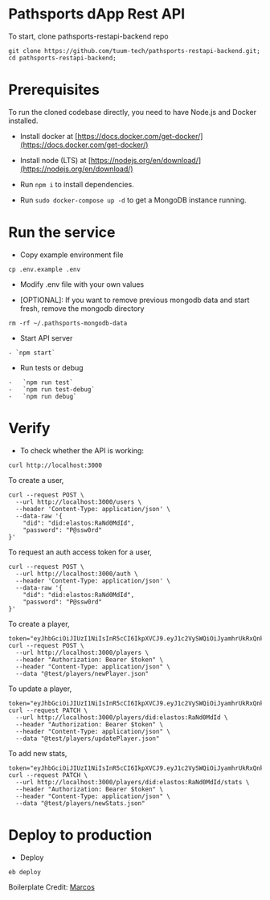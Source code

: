 # Pathsports dApp Rest API

To start, clone pathsports-restapi-backend repo

```
git clone https://github.com/tuum-tech/pathsports-restapi-backend.git;
cd pathsports-restapi-backend;
```

# Prerequisites

To run the cloned codebase directly, you need to have Node.js and Docker installed.

-   Install docker at [https://docs.docker.com/get-docker/](https://docs.docker.com/get-docker/)

-   Install node (LTS) at [https://nodejs.org/en/download/](https://nodejs.org/en/download/)

-   Run `npm i` to install dependencies.
-   Run `sudo docker-compose up -d` to get a MongoDB instance running.

# Run the service

-   Copy example environment file

```
cp .env.example .env
```

-   Modify .env file with your own values

-   [OPTIONAL]: If you want to remove previous mongodb data and start fresh, remove the mongodb directory

```
rm -rf ~/.pathsports-mongodb-data
```

-   Start API server

```
- `npm start`
```

-   Run tests or debug

```
-   `npm run test`
-   `npm run test-debug`
-   `npm run debug`
```

# Verify

-   To check whether the API is working:

```
curl http://localhost:3000
```

To create a user,

```
curl --request POST \
  --url http://localhost:3000/users \
  --header 'Content-Type: application/json' \
  --data-raw '{
	"did": "did:elastos:RaNd0MdId",
	"password": "P@ssw0rd"
}'
```

To request an auth access token for a user,

```
curl --request POST \
  --url http://localhost:3000/auth \
  --header 'Content-Type: application/json' \
  --data-raw '{
	"did": "did:elastos:RaNd0MdId",
	"password": "P@ssw0rd"
}'
```

To create a player,

```
token="eyJhbGciOiJIUzI1NiIsInR5cCI6IkpXVCJ9.eyJ1c2VySWQiOiJyamhrUkRxQnkiLCJkaWQiOiJkaWQ6ZWxhc3RvczpSYU5kME1kSWQiLCJwYXNzd29yZCI6IlBAc3N3MHJkIiwicGVybWlzc2lvbkxldmVsIjoxLCJyZWZyZXNoS2V5Ijp7InR5cGUiOiJCdWZmZXIiLCJkYXRhIjpbMjM2LDIwMCwyOSw2MSwxMjEsNjgsMjE2LDE2OCwxOTksMjQ5LDg1LDk4LDIxMSwyMywyNTAsMTgxXX0sImlhdCI6MTYzNTUyNzkwOCwiZXhwIjoxNjQzMzAzOTA4fQ._17mIIUNgeGES28frNQ64aHo9ISuC0sM5kUeMyJB90Y,refreshToken:rQMmakKwyexWCSJNJEkbWqg0CGnPZZ2pIATElyvAN8eOEShqss+a+tsRk8fTnSfQeyagBefNLx1ucg9pqVF54g=="
curl --request POST \
  --url http://localhost:3000/players \
  --header "Authorization: Bearer $token" \
  --header "Content-Type: application/json" \
  --data "@test/players/newPlayer.json"
```

To update a player,

```
token="eyJhbGciOiJIUzI1NiIsInR5cCI6IkpXVCJ9.eyJ1c2VySWQiOiJyamhrUkRxQnkiLCJkaWQiOiJkaWQ6ZWxhc3RvczpSYU5kME1kSWQiLCJwYXNzd29yZCI6IlBAc3N3MHJkIiwicGVybWlzc2lvbkxldmVsIjoxLCJyZWZyZXNoS2V5Ijp7InR5cGUiOiJCdWZmZXIiLCJkYXRhIjpbMjM2LDIwMCwyOSw2MSwxMjEsNjgsMjE2LDE2OCwxOTksMjQ5LDg1LDk4LDIxMSwyMywyNTAsMTgxXX0sImlhdCI6MTYzNTUyNzkwOCwiZXhwIjoxNjQzMzAzOTA4fQ._17mIIUNgeGES28frNQ64aHo9ISuC0sM5kUeMyJB90Y,refreshToken:rQMmakKwyexWCSJNJEkbWqg0CGnPZZ2pIATElyvAN8eOEShqss+a+tsRk8fTnSfQeyagBefNLx1ucg9pqVF54g=="
curl --request PATCH \
  --url http://localhost:3000/players/did:elastos:RaNd0MdId \
  --header "Authorization: Bearer $token" \
  --header "Content-Type: application/json" \
  --data "@test/players/updatePlayer.json"
```

To add new stats,

```
token="eyJhbGciOiJIUzI1NiIsInR5cCI6IkpXVCJ9.eyJ1c2VySWQiOiJyamhrUkRxQnkiLCJkaWQiOiJkaWQ6ZWxhc3RvczpSYU5kME1kSWQiLCJwYXNzd29yZCI6IlBAc3N3MHJkIiwicGVybWlzc2lvbkxldmVsIjoxLCJyZWZyZXNoS2V5Ijp7InR5cGUiOiJCdWZmZXIiLCJkYXRhIjpbMjM2LDIwMCwyOSw2MSwxMjEsNjgsMjE2LDE2OCwxOTksMjQ5LDg1LDk4LDIxMSwyMywyNTAsMTgxXX0sImlhdCI6MTYzNTUyNzkwOCwiZXhwIjoxNjQzMzAzOTA4fQ._17mIIUNgeGES28frNQ64aHo9ISuC0sM5kUeMyJB90Y,refreshToken:rQMmakKwyexWCSJNJEkbWqg0CGnPZZ2pIATElyvAN8eOEShqss+a+tsRk8fTnSfQeyagBefNLx1ucg9pqVF54g=="
curl --request PATCH \
  --url http://localhost:3000/players/did:elastos:RaNd0MdId/stats \
  --header "Authorization: Bearer $token" \
  --header "Content-Type: application/json" \
  --data "@test/players/newStats.json"
```

# Deploy to production

-   Deploy

```
eb deploy
```

Boilerplate Credit: [Marcos](https://github.com/makinhs/toptal-rest-series/)
